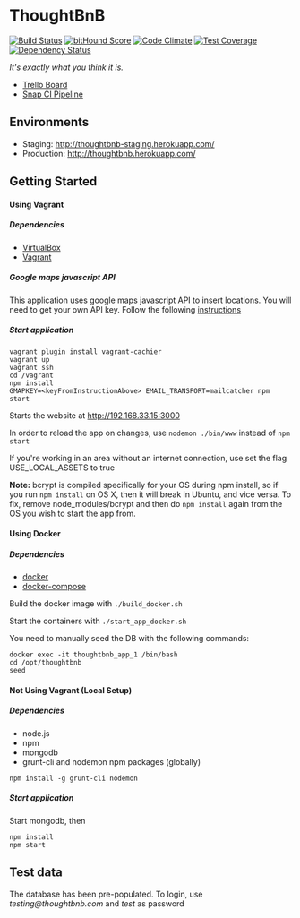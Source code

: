 # ThoughtBnB

[![Build Status](https://travis-ci.org/tw-tmac/thoughtbnb.svg?branch=master)](https://travis-ci.org/tw-tmac/thoughtbnb)
[![bitHound Score](https://www.bithound.io/github/asifrc/thoughtbnb/badges/score.svg)](https://www.bithound.io/github/asifrc/thoughtbnb)
[![Code Climate](https://codeclimate.com/repos/561b2ad6e30ba01a30002dd5/badges/e2f86da635d055145f9f/gpa.svg)](https://codeclimate.com/repos/561b2ad6e30ba01a30002dd5/feed)
[![Test Coverage](https://codeclimate.com/repos/561b2ad6e30ba01a30002dd5/badges/e2f86da635d055145f9f/coverage.svg)](https://codeclimate.com/repos/561b2ad6e30ba01a30002dd5/coverage)
[![Dependency Status](https://gemnasium.com/asifrc/thoughtbnb.svg)](https://gemnasium.com/asifrc/thoughtbnb)


_It's exactly what you think it is._

- [Trello Board](https://trello.com/b/zl1poSm9)
- [Snap CI Pipeline](https://snap-ci.com/asifrc/thoughtbnb/branch/master)

## Environments
- Staging: http://thoughtbnb-staging.herokuapp.com/
- Production: http://thoughtbnb.herokuapp.com/

## Getting Started
#### Using Vagrant
##### Dependencies
- [VirtualBox](https://www.virtualbox.org/wiki/Downloads)
- [Vagrant](https://www.vagrantup.com/)

##### Google maps javascript API
This application uses google maps javascript API to insert locations. You will need to get your own API key. Follow the following [instructions](https://developers.google.com/maps/documentation/javascript/)

##### Start application
```
vagrant plugin install vagrant-cachier
vagrant up
vagrant ssh
cd /vagrant
npm install
GMAPKEY=<keyFromInstructionAbove> EMAIL_TRANSPORT=mailcatcher npm start
```
Starts the website at http://192.168.33.15:3000

In order to reload the app on changes, use `nodemon ./bin/www` instead of `npm start`

If you're working in an area without an internet connection, use set the flag USE_LOCAL_ASSETS to true

__Note:__ bcrypt is compiled specifically for your OS during npm install, so if you run `npm install` on OS X, then it will break in Ubuntu, and vice versa. To fix, remove node_modules/bcrypt and then do `npm install` again from the OS you wish to start the app from.

#### Using Docker
##### Dependencies
- [docker](https://store.docker.com/search?offering=community&type=edition)
- [docker-compose](https://docs.docker.com/compose/install/)

Build the docker image with `./build_docker.sh`

Start the containers with `./start_app_docker.sh`

You need to manually seed the DB with the following commands:

```
docker exec -it thoughtbnb_app_1 /bin/bash
cd /opt/thoughtbnb
seed
```

#### Not Using Vagrant (Local Setup)
##### Dependencies
- node.js
- npm
- mongodb
- grunt-cli and nodemon npm packages (globally)
```
npm install -g grunt-cli nodemon
```

##### Start application
Start mongodb, then

```
npm install
npm start
```
## Test data
The database has been pre-populated. To login, use _testing@thoughtbnb.com_ and _test_ as password
